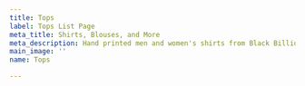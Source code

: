 ```yaml
---
title: Tops
label: Tops List Page
meta_title: Shirts, Blouses, and More
meta_description: Hand printed men and women's shirts from Black Billion Apparel.
main_image: ''
name: Tops

---
```

